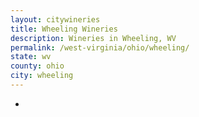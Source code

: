 ```yaml
---
layout: citywineries
title: Wheeling Wineries
description: Wineries in Wheeling, WV
permalink: /west-virginia/ohio/wheeling/
state: wv
county: ohio
city: wheeling
---
```

-
